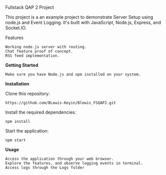 Fullstack QAP 2 Project

This project is a an example project to demonstrate Server Setup using node.js and Event Logging. It's built with JavaScript, Node.js, Express, and Socket.IO.

Features

    Working node.js server with routing.
    Chat feature proof of concept.
    RSS feed implementation.

**Getting Started**

    Make sure you have Node.js and npm installed on your system.

**Installation**

Clone this repository:

    https://github.com/BLewis-Keyin/Blewis_FSQAP2.git

Install the required dependencies:

    npm install

Start the application:

    npm start

**Usage**

    Access the application through your web browser.
    Explore the features, and observe logging events in terminal.
    Access logs through the Logs folder

